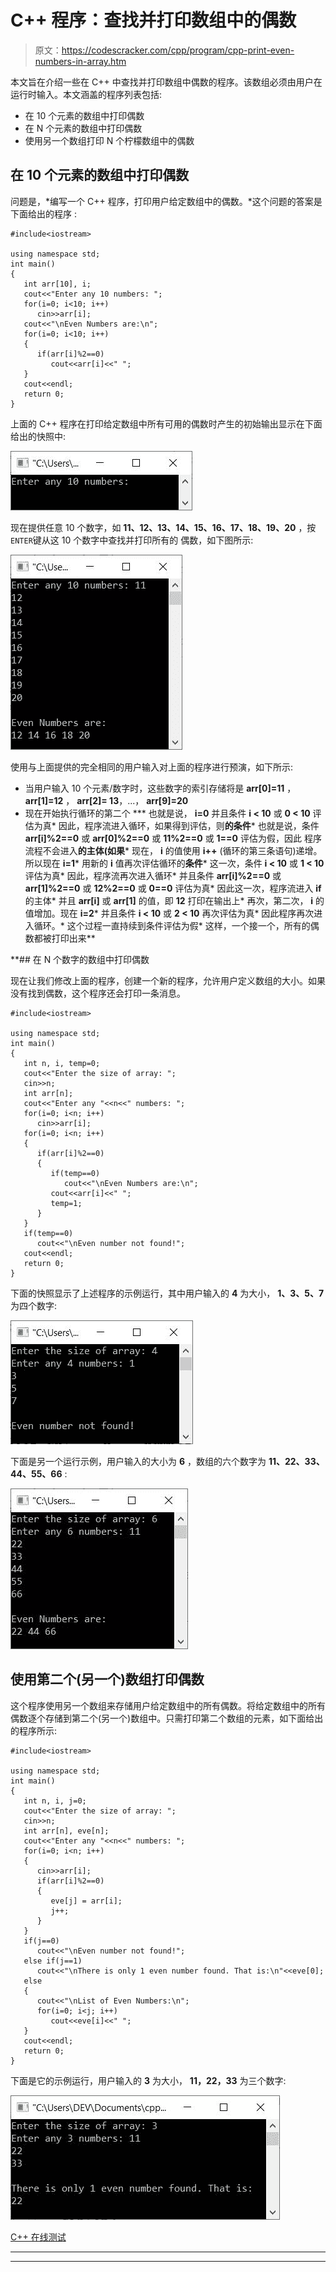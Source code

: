 # C++ 程序：查找并打印数组中的偶数

> 原文：<https://codescracker.com/cpp/program/cpp-print-even-numbers-in-array.htm>

本文旨在介绍一些在 C++ 中查找并打印数组中偶数的程序。该数组必须由用户在运行时输入。本文涵盖的程序列表包括:

*   在 10 个元素的数组中打印偶数
*   在 N 个元素的数组中打印偶数
*   使用另一个数组打印 N 个柠檬数组中的偶数

## 在 10 个元素的数组中打印偶数

问题是，*编写一个 C++ 程序，打印用户给定数组中的偶数。*这个问题的答案是下面给出的程序 :

```
#include<iostream>

using namespace std;
int main()
{
   int arr[10], i;
   cout<<"Enter any 10 numbers: ";
   for(i=0; i<10; i++)
      cin>>arr[i];
   cout<<"\nEven Numbers are:\n";
   for(i=0; i<10; i++)
   {
      if(arr[i]%2==0)
         cout<<arr[i]<<" ";
   }
   cout<<endl;
   return 0;
}
```

上面的 C++ 程序在打印给定数组中所有可用的偶数时产生的初始输出显示在下面给出的快照中:

![c++ program print even numbers in an array](img/954c7d2a956a30d897e570913f1a3dc4.png)

现在提供任意 10 个数字，如 **11、12、13、14、15、16、17、18、19、20** ，按`ENTER`键从这 10 个数字中查找并打印所有的 偶数，如下图所示:

![print even numbers in array c++](img/7efea55c1ec86a2a6db875cf4525891b.png)

使用与上面提供的完全相同的用户输入对上面的程序进行预演，如下所示:

*   当用户输入 10 个元素/数字时，这些数字的索引存储将是 **arr[0]=11** ， **arr[1]=12** ， **arr[2]= 13**，...， **arr[9]=20**
*   现在开始执行循环的第二个
***   也就是说， **i=0** 并且条件 **i < 10** 或 **0 < 10** 评估为真*   因此，程序流进入循环，如果得到评估，则**的条件***   也就是说，条件 **arr[i]%2==0** 或 **arr[0]%2==0** 或 **11%2==0** 或 **1==0** 评估为假，因此 程序流程不会进入**的主体(如果***   现在， **i** 的值使用 **i++** (循环的第三条语句)递增。所以现在 **i=1***   用新的 **i** 值再次评估循环的**条件***   这一次，条件 **i < 10** 或 **1 < 10** 评估为真*   因此，程序流再次进入循环*   并且条件 **arr[i]%2==0** 或 **arr[1]%2==0** 或 **12%2==0** 或 **0==0** 评估为真*   因此这一次，程序流进入 **if** 的主体*   并且 **arr[i]** 或 **arr[1]** 的值，即 **12** 打印在输出上*   再次，第二次， **i** 的值增加。现在 **i=2***   并且条件 **i < 10** 或 **2 < 10** 再次评估为真*   因此程序再次进入循环。*   这个过程一直持续到条件评估为假*   这样，一个接一个，所有的偶数都被打印出来**

 **## 在 N 个数字的数组中打印偶数

现在让我们修改上面的程序，创建一个新的程序，允许用户定义数组的大小。如果没有找到偶数，这个程序还会打印一条消息。

```
#include<iostream>

using namespace std;
int main()
{
   int n, i, temp=0;
   cout<<"Enter the size of array: ";
   cin>>n;
   int arr[n];
   cout<<"Enter any "<<n<<" numbers: ";
   for(i=0; i<n; i++)
      cin>>arr[i];
   for(i=0; i<n; i++)
   {
      if(arr[i]%2==0)
      {
         if(temp==0)
            cout<<"\nEven Numbers are:\n";
         cout<<arr[i]<<" ";
         temp=1;
      }
   }
   if(temp==0)
      cout<<"\nEven number not found!";
   cout<<endl;
   return 0;
}
```

下面的快照显示了上述程序的示例运行，其中用户输入的 **4** 为大小， **1、3、5、7** 为四个数字:

![find even numbers in array c++ program](img/d8840b08e77ab334a67c1bd35209b55f.png)

下面是另一个运行示例，用户输入的大小为 **6** ，数组的六个数字为 **11、22、33、44、55、66** :

![c++ find even numbers in array](img/71e01c393d3e634113ee0bddb2a86469.png)

## 使用第二个(另一个)数组打印偶数

这个程序使用另一个数组来存储用户给定数组中的所有偶数。将给定数组中的所有偶数逐个存储到第二个(另一个)数组中。只需打印第二个数组的元素，如下面给出的程序所示:

```
#include<iostream>

using namespace std;
int main()
{
   int n, i, j=0;
   cout<<"Enter the size of array: ";
   cin>>n;
   int arr[n], eve[n];
   cout<<"Enter any "<<n<<" numbers: ";
   for(i=0; i<n; i++)
   {
      cin>>arr[i];
      if(arr[i]%2==0)
      {
         eve[j] = arr[i];
         j++;
      }
   }
   if(j==0)
      cout<<"\nEven number not found!";
   else if(j==1)
      cout<<"\nThere is only 1 even number found. That is:\n"<<eve[0];
   else
   {
      cout<<"\nList of Even Numbers:\n";
      for(i=0; i<j; i++)
         cout<<eve[i]<<" ";
   }
   cout<<endl;
   return 0;
}
```

下面是它的示例运行，用户输入的 **3** 为大小， **11，22，33** 为三个数字:

![print even numbers from array c++](img/2191b24e8c0067d7d8edece64a3ef550.png)

[C++ 在线测试](/exam/showtest.php?subid=3)

* * *

* * ***